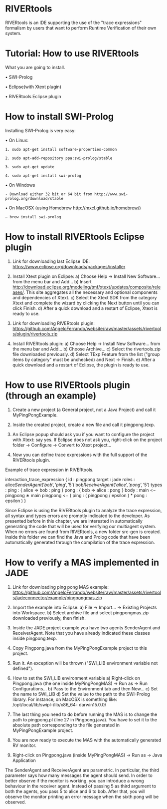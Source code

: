 # RIVERtools

RIVERtools is an IDE supporting the use of the "trace expressions" formalism by users that want to perform Runtime Verification of their own system.

# Tutorial: How to use RIVERtools

What you are going to install.

  • SWI-Prolog
  
  • Eclipse(with Xtext plugin) 
  
  • RIVERtools Eclipse plugin

# How to install SWI-Prolog

Installing SWI-Prolog is very easy:

  • On Linux:
  
    1. sudo apt-get install software-properties-common
    
    2. sudo apt-add-repository ppa:swi-prolog/stable
    
    3. sudo apt-get update
    
    4. sudo apt-get install swi-prolog
    
  • On Windows
  
    - Download either 32 bit or 64 bit from http://www.swi-prolog.org/download/stable
    
  • On MacOSX (using Homebrew  http://mxcl.github.io/homebrew/) 
  
    – brew install swi-prolog
    
# How to install RIVERtools Eclipse plugin

1. Link for downloading last Eclipse IDE: 
   https://www.eclipse.org/downloads/packages/installer

2. Install Xtext plugin on Eclipse:
  a) Choose Help -> Install New Software... from the menu bar and Add...
  b) Insert http://download.eclipse.org/modeling/tmf/xtext/updates/composite/releases/. This site aggregates all the necessary and optional components and dependencies of Xtext.
  c) Select the Xtext SDK from the category Xtext and complete the wizard by clicking the Next button until you can click Finish.
  d) After a quick download and a restart of Eclipse, Xtext is ready to use.
 
 3. Link for downloading RIVERtools plugin:
    https://github.com/AngeloFerrando/website/raw/master/assets/rivertools/plugin/rivertools.zip
    
 4. Install RIVERtools plugin:
  a) Choose Help -> Install New Software... from the menu bar and Add...
  b) Choose Archive...
  c) Select the rivertools.zip file downloaded previously.
  d) Select TExp Feature from the list ("group items by category" must be unchecked) and Next -> Finish.
  e) After a quick download and a restart of Eclipse, the plugin is ready to use.
  
# How to use RIVERtools plugin (through an example)

1. Create a new project (a General project, not a Java Project) and call it MyPingPongExample.

2. Inside the created project, create a new file and call it pingpong.texp.

3. An Eclipse popup should ask you if you want to configure the project with Xtext: say yes. If Eclipse does not ask you, right-click on the project folder -> Configure -> Convert to Xtext project...

4. Now you can define trace expressions with the full support of the RIVERtools plugin.

Example of trace expression in RIVERtools.

interaction_trace_expression { 
  id : pingpong
  target : jade 
  roles : alice$SenderAgent(’bob’, ’ping’, ’5’)$ bob$ReceiverAgent ( ’ alice ’ , ’pong ’ , ’5 ’)$
  types : 
    ping : { alice => bob : ping } 
    pong : { bob => alice : pong }
  body :
    main <− pingpong ∗ main 
    pingpong <−
        ( ping : ( pingpong \/ epsilon ) * pong : epsilon )
}

Since Eclipse is using the RIVERtools plugin to analyze the trace expression, all syntax and types errors are promptly indicated to the developer. As presented before in this chapter, we are interested in automatically generating the code that will be used for verifying our multiagent system. When no errors are found from RIVERtools, a new folder src-gen is created. Inside this folder we can find the Java and Prolog code that have been automatically generated through the compilation of the trace expression.

# How to verify a MAS implemented in JADE

1. Link for downloading ping pong MAS example: 
https://github.com/AngeloFerrando/website/raw/master/assets/rivertools/jadeconnector/example/pingpongmas.zip

2. Import the example into Eclipse:
  a) File -> Import... -> Existing Projects into Workspace.
  b) Select archive file and select pingpongmas.zip downloaded previously, then finish.
  
3. Inside the JADE project example you have two agents SenderAgent and ReceiverAgent. Note that you have already indicated these classes inside pingpong.texp.

4. Copy Pingpong.java from the MyPingPongExample project to this project.

5. Run it. An exception will be thrown ("SWI_LIB environment variable not defined").

6. How to set the SWI_LIB environment variable
  a) Right-click on Pingpong.java (the one inside MyPingPongMAS) -> Run as -> Run Configurations...
  b) Pass to the Environment tab and then New...
  c) Set the name to SWI_LIB
  d) Set the value to the path to the SWI-Prolog library. For instance, on MacOSX is something like: 
     /opt/local/lib/swipl-<version>/lib/x86_64- darwin15.0.0/
  
7. The last thing you need to do before running the MAS is to change the path to pingpong.pl (line 27 in Pingpong.java). You have to set it to the absolute path corresponding to the file generated in MyPingPongExample project.

8. You are now ready to execute the MAS with the automatically generated RV monitor.

9. Right-click on Pingpong.java (inside MyPingPongMAS) -> Run as -> Java Application

The SenderAgent and ReceiverAgent are parametric. In particular, the third parameter says how many messages the agent should send. In order to better observe if the monitor is working, you can introduce a wrong behaviour in the receiver agent. Instead of passing 5 as third argument to both the agents, you pass 5 to alice and 6 to bob. After that, you will observe the monitor printing an error message when the sixth pong will be observed.



